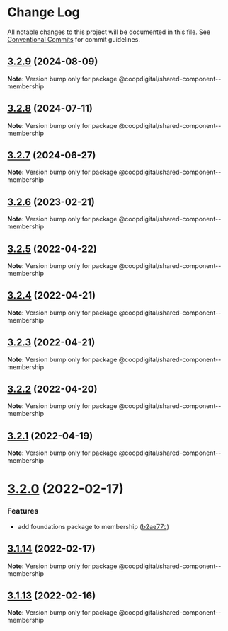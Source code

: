 # Change Log

All notable changes to this project will be documented in this file.
See [Conventional Commits](https://conventionalcommits.org) for commit guidelines.

## [3.2.9](https://github.com/coopdigital/coop-frontend/compare/@coopdigital/shared-component--membership@3.2.8...@coopdigital/shared-component--membership@3.2.9) (2024-08-09)

**Note:** Version bump only for package @coopdigital/shared-component--membership





## [3.2.8](https://github.com/coopdigital/coop-frontend/compare/@coopdigital/shared-component--membership@3.2.7...@coopdigital/shared-component--membership@3.2.8) (2024-07-11)

**Note:** Version bump only for package @coopdigital/shared-component--membership





## [3.2.7](https://github.com/coopdigital/coop-frontend/compare/@coopdigital/shared-component--membership@3.2.6...@coopdigital/shared-component--membership@3.2.7) (2024-06-27)

**Note:** Version bump only for package @coopdigital/shared-component--membership





## [3.2.6](https://github.com/coopdigital/coop-frontend/compare/@coopdigital/shared-component--membership@3.2.5...@coopdigital/shared-component--membership@3.2.6) (2023-02-21)

**Note:** Version bump only for package @coopdigital/shared-component--membership





## [3.2.5](https://github.com/coopdigital/coop-frontend/compare/@coopdigital/shared-component--membership@3.2.4...@coopdigital/shared-component--membership@3.2.5) (2022-04-22)

**Note:** Version bump only for package @coopdigital/shared-component--membership





## [3.2.4](https://github.com/coopdigital/coop-frontend/compare/@coopdigital/shared-component--membership@3.2.3...@coopdigital/shared-component--membership@3.2.4) (2022-04-21)

**Note:** Version bump only for package @coopdigital/shared-component--membership





## [3.2.3](https://github.com/coopdigital/coop-frontend/compare/@coopdigital/shared-component--membership@3.2.2...@coopdigital/shared-component--membership@3.2.3) (2022-04-21)

**Note:** Version bump only for package @coopdigital/shared-component--membership





## [3.2.2](https://github.com/coopdigital/coop-frontend/compare/@coopdigital/shared-component--membership@3.2.1...@coopdigital/shared-component--membership@3.2.2) (2022-04-20)

**Note:** Version bump only for package @coopdigital/shared-component--membership





## [3.2.1](https://github.com/coopdigital/coop-frontend/compare/@coopdigital/shared-component--membership@3.2.0...@coopdigital/shared-component--membership@3.2.1) (2022-04-19)

**Note:** Version bump only for package @coopdigital/shared-component--membership





# [3.2.0](https://github.com/coopdigital/coop-frontend/compare/@coopdigital/shared-component--membership@3.1.14...@coopdigital/shared-component--membership@3.2.0) (2022-02-17)


### Features

* add foundations package to membership ([b2ae77c](https://github.com/coopdigital/coop-frontend/commit/b2ae77c1ef0c2d97dbbad4986e31214f02554b8c))





## [3.1.14](https://github.com/coopdigital/coop-frontend/compare/@coopdigital/shared-component--membership@3.1.13...@coopdigital/shared-component--membership@3.1.14) (2022-02-17)

**Note:** Version bump only for package @coopdigital/shared-component--membership





## [3.1.13](https://github.com/coopdigital/coop-frontend/compare/@coopdigital/shared-component--membership@3.1.12...@coopdigital/shared-component--membership@3.1.13) (2022-02-16)

**Note:** Version bump only for package @coopdigital/shared-component--membership
